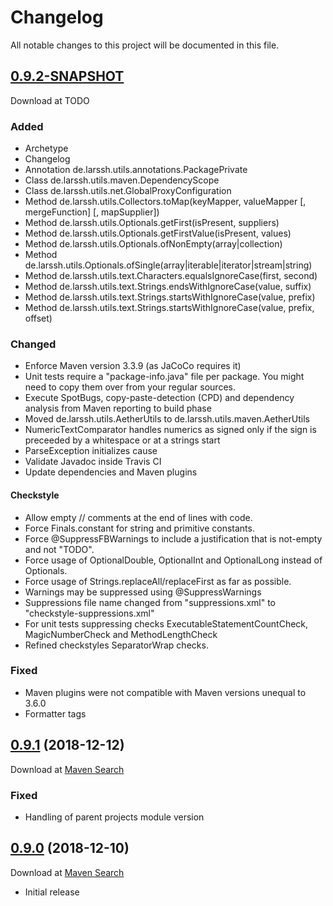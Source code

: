 # Changelog
All notable changes to this project will be documented in this file.

<a name="0.9.2"></a>

## [0.9.2-SNAPSHOT](https://github.com/lars-sh/parent/compare/3547b85c9a72fd0c10c00be9dd40ceee65fec7cf...master)

Download at TODO

### Added
* Archetype
* Changelog
* Annotation de.larssh.utils.annotations.PackagePrivate
* Class de.larssh.utils.maven.DependencyScope
* Class de.larssh.utils.net.GlobalProxyConfiguration
* Method de.larssh.utils.Collectors.toMap(keyMapper, valueMapper [, mergeFunction] [, mapSupplier])
* Method de.larssh.utils.Optionals.getFirst(isPresent, suppliers)
* Method de.larssh.utils.Optionals.getFirstValue(isPresent, values)
* Method de.larssh.utils.Optionals.ofNonEmpty(array|collection)
* Method de.larssh.utils.Optionals.ofSingle(array|iterable|iterator|stream|string)
* Method de.larssh.utils.text.Characters.equalsIgnoreCase(first, second)
* Method de.larssh.utils.text.Strings.endsWithIgnoreCase(value, suffix)
* Method de.larssh.utils.text.Strings.startsWithIgnoreCase(value, prefix)
* Method de.larssh.utils.text.Strings.startsWithIgnoreCase(value, prefix, offset)

### Changed
* Enforce Maven version 3.3.9 (as JaCoCo requires it)
* Unit tests require a "package-info.java" file per package. You might need to copy them over from your regular sources.
* Execute SpotBugs, copy-paste-detection (CPD) and dependency analysis from Maven reporting to build phase
* Moved de.larssh.utils.AetherUtils to de.larssh.utils.maven.AetherUtils
* NumericTextComparator handles numerics as signed only if the sign is preceeded by a whitespace or at a strings start
* ParseException initializes cause
* Validate Javadoc inside Travis CI
* Update dependencies and Maven plugins

#### Checkstyle
* Allow empty // comments at the end of lines with code.
* Force Finals.constant for string and primitive constants.
* Force @SuppressFBWarnings to include a justification that is not-empty and not "TODO".
* Force usage of OptionalDouble, OptionalInt and OptionalLong instead of Optionals.
* Force usage of Strings.replaceAll/replaceFirst as far as possible.
* Warnings may be suppressed using @SuppressWarnings
* Suppressions file name changed from "suppressions.xml" to "checkstyle-suppressions.xml"
* For unit tests suppressing checks ExecutableStatementCountCheck, MagicNumberCheck and MethodLengthCheck
* Refined checkstyles SeparatorWrap checks.

### Fixed
* Maven plugins were not compatible with Maven versions unequal to 3.6.0
* Formatter tags

<a name="0.9.1"></a>

## [0.9.1](https://github.com/lars-sh/parent/compare/55696d71cc8c2946710a803945c0425967e4e83c...3547b85c9a72fd0c10c00be9dd40ceee65fec7cf) (2018-12-12)

Download at [Maven Search](https://search.maven.org/search?q=g:de.lars-sh%20AND%20%28a:parent%20a:root%20a:utils%20a:utils-annotations%20a:utils-test%29%20AND%20v:0.9.1)

### Fixed
* Handling of parent projects module version

<a name="0.9.0"></a>

## [0.9.0](https://github.com/lars-sh/parent/commit/55696d71cc8c2946710a803945c0425967e4e83c) (2018-12-10)

Download at [Maven Search](https://search.maven.org/search?q=g:de.lars-sh%20AND%20%28a:parent%20a:root%20a:utils%20a:utils-annotations%20a:utils-test%29%20AND%20v:0.9.0)

* Initial release
